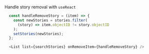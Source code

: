 Handle story removal with `useReact`
```javascript
  const handleRemoveStory = (item) => {
    const newStories = stories.filter(
      (story) => item.objectID != story.objectID
    );
    setStories(newStories);
  };

  <List list={searchStories} onRemoveItem={handleRemoveStory} />
```
